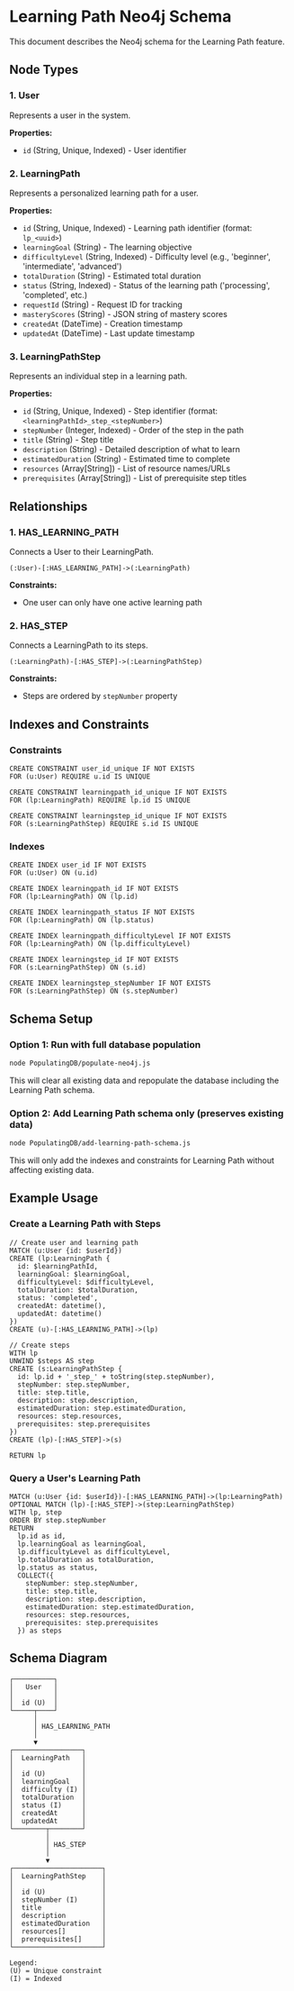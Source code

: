 # Learning Path Neo4j Schema

This document describes the Neo4j schema for the Learning Path feature.

## Node Types

### 1. User
Represents a user in the system.

**Properties:**
- `id` (String, Unique, Indexed) - User identifier

### 2. LearningPath
Represents a personalized learning path for a user.

**Properties:**
- `id` (String, Unique, Indexed) - Learning path identifier (format: `lp_<uuid>`)
- `learningGoal` (String) - The learning objective
- `difficultyLevel` (String, Indexed) - Difficulty level (e.g., 'beginner', 'intermediate', 'advanced')
- `totalDuration` (String) - Estimated total duration
- `status` (String, Indexed) - Status of the learning path ('processing', 'completed', etc.)
- `requestId` (String) - Request ID for tracking
- `masteryScores` (String) - JSON string of mastery scores
- `createdAt` (DateTime) - Creation timestamp
- `updatedAt` (DateTime) - Last update timestamp

### 3. LearningPathStep
Represents an individual step in a learning path.

**Properties:**
- `id` (String, Unique, Indexed) - Step identifier (format: `<learningPathId>_step_<stepNumber>`)
- `stepNumber` (Integer, Indexed) - Order of the step in the path
- `title` (String) - Step title
- `description` (String) - Detailed description of what to learn
- `estimatedDuration` (String) - Estimated time to complete
- `resources` (Array[String]) - List of resource names/URLs
- `prerequisites` (Array[String]) - List of prerequisite step titles

## Relationships

### 1. HAS_LEARNING_PATH
Connects a User to their LearningPath.

```cypher
(:User)-[:HAS_LEARNING_PATH]->(:LearningPath)
```

**Constraints:**
- One user can only have one active learning path

### 2. HAS_STEP
Connects a LearningPath to its steps.

```cypher
(:LearningPath)-[:HAS_STEP]->(:LearningPathStep)
```

**Constraints:**
- Steps are ordered by `stepNumber` property

## Indexes and Constraints

### Constraints
```cypher
CREATE CONSTRAINT user_id_unique IF NOT EXISTS 
FOR (u:User) REQUIRE u.id IS UNIQUE

CREATE CONSTRAINT learningpath_id_unique IF NOT EXISTS 
FOR (lp:LearningPath) REQUIRE lp.id IS UNIQUE

CREATE CONSTRAINT learningstep_id_unique IF NOT EXISTS 
FOR (s:LearningPathStep) REQUIRE s.id IS UNIQUE
```

### Indexes
```cypher
CREATE INDEX user_id IF NOT EXISTS 
FOR (u:User) ON (u.id)

CREATE INDEX learningpath_id IF NOT EXISTS 
FOR (lp:LearningPath) ON (lp.id)

CREATE INDEX learningpath_status IF NOT EXISTS 
FOR (lp:LearningPath) ON (lp.status)

CREATE INDEX learningpath_difficultyLevel IF NOT EXISTS 
FOR (lp:LearningPath) ON (lp.difficultyLevel)

CREATE INDEX learningstep_id IF NOT EXISTS 
FOR (s:LearningPathStep) ON (s.id)

CREATE INDEX learningstep_stepNumber IF NOT EXISTS 
FOR (s:LearningPathStep) ON (s.stepNumber)
```

## Schema Setup

### Option 1: Run with full database population
```bash
node PopulatingDB/populate-neo4j.js
```
This will clear all existing data and repopulate the database including the Learning Path schema.

### Option 2: Add Learning Path schema only (preserves existing data)
```bash
node PopulatingDB/add-learning-path-schema.js
```
This will only add the indexes and constraints for Learning Path without affecting existing data.

## Example Usage

### Create a Learning Path with Steps
```cypher
// Create user and learning path
MATCH (u:User {id: $userId})
CREATE (lp:LearningPath {
  id: $learningPathId,
  learningGoal: $learningGoal,
  difficultyLevel: $difficultyLevel,
  totalDuration: $totalDuration,
  status: 'completed',
  createdAt: datetime(),
  updatedAt: datetime()
})
CREATE (u)-[:HAS_LEARNING_PATH]->(lp)

// Create steps
WITH lp
UNWIND $steps AS step
CREATE (s:LearningPathStep {
  id: lp.id + '_step_' + toString(step.stepNumber),
  stepNumber: step.stepNumber,
  title: step.title,
  description: step.description,
  estimatedDuration: step.estimatedDuration,
  resources: step.resources,
  prerequisites: step.prerequisites
})
CREATE (lp)-[:HAS_STEP]->(s)

RETURN lp
```

### Query a User's Learning Path
```cypher
MATCH (u:User {id: $userId})-[:HAS_LEARNING_PATH]->(lp:LearningPath)
OPTIONAL MATCH (lp)-[:HAS_STEP]->(step:LearningPathStep)
WITH lp, step
ORDER BY step.stepNumber
RETURN 
  lp.id as id,
  lp.learningGoal as learningGoal,
  lp.difficultyLevel as difficultyLevel,
  lp.totalDuration as totalDuration,
  lp.status as status,
  COLLECT({
    stepNumber: step.stepNumber,
    title: step.title,
    description: step.description,
    estimatedDuration: step.estimatedDuration,
    resources: step.resources,
    prerequisites: step.prerequisites
  }) as steps
```

## Schema Diagram

```
┌──────────┐
│   User   │
│          │
│  id (U)  │
└─────┬────┘
      │
      │ HAS_LEARNING_PATH
      │
      ▼
┌─────────────────┐
│  LearningPath   │
│                 │
│  id (U)         │
│  learningGoal   │
│  difficulty (I) │
│  totalDuration  │
│  status (I)     │
│  createdAt      │
│  updatedAt      │
└────────┬────────┘
         │
         │ HAS_STEP
         │
         ▼
┌──────────────────────┐
│  LearningPathStep    │
│                      │
│  id (U)              │
│  stepNumber (I)      │
│  title               │
│  description         │
│  estimatedDuration   │
│  resources[]         │
│  prerequisites[]     │
└──────────────────────┘

Legend:
(U) = Unique constraint
(I) = Indexed
```

